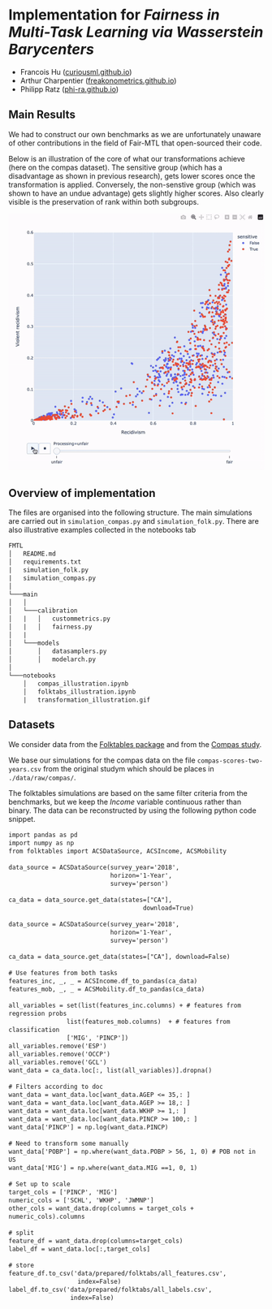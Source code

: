 # Implementation for _Fairness in Multi-Task Learning via Wasserstein Barycenters_

- Francois Hu ([curiousml.github.io](https://curiousml.github.io/))
- Arthur Charpentier ([freakonometrics.github.io](https://freakonometrics.github.io/))
- Philipp Ratz ([phi-ra.github.io](https://phi-ra.github.io/))


## Main Results

We had to construct our own benchmarks as we are unfortunately unaware of other contributions in the field of Fair-MTL that open-sourced their code. 

Below is an illustration of the core of what our transformations achieve (here on the compas dataset). The sensitive group (which has a disadvantage as shown in previous research), gets lower scores once the transformation is applied. Conversely, the non-senstive group (which was shown to have an undue advantage) gets slightly higher scores. Also clearly visible is the preservation of rank within both subgroups.

![](notebooks/transformation_illustration.gif)

## Overview of implementation

The files are organised into the following structure. The main simulations are carried out in `simulation_compas.py` and `simulation_folk.py`. There are also illustrative examples collected in the notebooks tab

```
FMTL
│   README.md
│   requirements.txt
|   simulation_folk.py
|   simulation_compas.py    
│
└───main
│   │
│   └───calibration
│   |   │   custommetrics.py
│   |   │   fairness.py
│   |      
│   └───models
│       │   datasamplers.py
│       │   modelarch.py
│   
└───notebooks
    │   compas_illustration.ipynb
    │   folktabs_illustration.ipynb
    |   transformation_illustration.gif
```

## Datasets

We consider data from the [Folktables package](https://github.com/socialfoundations/folktables) and from the [Compas study](https://github.com/propublica/compas-analysis). 

We base our simulations for the compas data on the file `compas-scores-two-years.csv` from the original studym which should be places in `./data/raw/compas/`.

The folktables simulations are based on the same filter criteria from the benchmarks, but we keep the _Income_ variable continuous rather than binary. The data can be reconstructed by using the following python code snippet.

```
import pandas as pd
import numpy as np
from folktables import ACSDataSource, ACSIncome, ACSMobility

data_source = ACSDataSource(survey_year='2018',
                            horizon='1-Year',
                            survey='person')
                            
ca_data = data_source.get_data(states=["CA"],
									 download=True)
									 
data_source = ACSDataSource(survey_year='2018',
                            horizon='1-Year',
                            survey='person')

ca_data = data_source.get_data(states=["CA"], download=False)

# Use features from both tasks
features_inc, _, _ = ACSIncome.df_to_pandas(ca_data)
features_mob, _, _ = ACSMobility.df_to_pandas(ca_data)

all_variables = set(list(features_inc.columns) + # features from regression probs
                list(features_mob.columns)  + # features from classification
                ['MIG', 'PINCP'])
all_variables.remove('ESP')
all_variables.remove('OCCP')
all_variables.remove('GCL')
want_data = ca_data.loc[:, list(all_variables)].dropna()

# Filters according to doc
want_data = want_data.loc[want_data.AGEP <= 35,: ]
want_data = want_data.loc[want_data.AGEP >= 18,: ]
want_data = want_data.loc[want_data.WKHP >= 1,: ]
want_data = want_data.loc[want_data.PINCP >= 100,: ]
want_data['PINCP'] = np.log(want_data.PINCP)

# Need to transform some manually
want_data['POBP'] = np.where(want_data.POBP > 56, 1, 0) # POB not in US
want_data['MIG'] = np.where(want_data.MIG ==1, 0, 1)

# Set up to scale
target_cols = ['PINCP', 'MIG']
numeric_cols = ['SCHL', 'WKHP', 'JWMNP']
other_cols = want_data.drop(columns = target_cols + numeric_cols).columns

# split
feature_df = want_data.drop(columns=target_cols)
label_df = want_data.loc[:,target_cols]

# store
feature_df.to_csv('data/prepared/folktabs/all_features.csv', 
                   index=False)
label_df.to_csv('data/prepared/folktabs/all_labels.csv', 
                 index=False)

```

